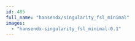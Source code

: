 ```yaml
---
id: 485
full_name: "hansendx/singularity_fsl_minimal"
images: 
  - "hansendx-singularity_fsl_minimal-0.1"
---
```

